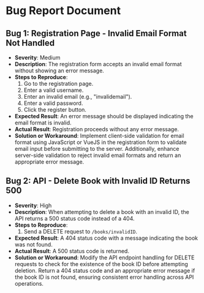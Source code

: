# Bug Report Document

## Bug 1: Registration Page - Invalid Email Format Not Handled
- **Severity**: Medium
- **Description**: The registration form accepts an invalid email format without showing an error message.
- **Steps to Reproduce**:
  1. Go to the registration page.
  2. Enter a valid username.
  3. Enter an invalid email (e.g., "invalidemail").
  4. Enter a valid password.
  5. Click the register button.
- **Expected Result**: An error message should be displayed indicating the email format is invalid.
- **Actual Result**: Registration proceeds without any error message.
- **Solution or Workaround**: Implement client-side validation for email format using JavaScript or VueJS in the registration form to validate email input before submitting to the server. Additionally, enhance server-side validation to reject invalid email formats and return an appropriate error message.

## Bug 2: API - Delete Book with Invalid ID Returns 500
- **Severity**: High
- **Description**: When attempting to delete a book with an invalid ID, the API returns a 500 status code instead of a 404.
- **Steps to Reproduce**:
  1. Send a DELETE request to `/books/invalidID`.
- **Expected Result**: A 404 status code with a message indicating the book was not found.
- **Actual Result**: A 500 status code is returned.
- **Solution or Workaround**: Modify the API endpoint handling for DELETE requests to check for the existence of the book ID before attempting deletion. Return a 404 status code and an appropriate error message if the book ID is not found, ensuring consistent error handling across API operations.
